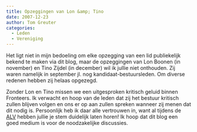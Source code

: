 ```yaml
---
title: Opzeggingen van Lon &amp; Tino
date: 2007-12-23
author: Tom Greuter
categories: 
  - Leden
  - Vereniging
---
```

Het ligt niet in mijn bedoeling om elke opzegging van een lid publiekelijk bekend te maken via dit blog, maar de opzeggingen van Lon Boonen (in november) en Tino Zijdel (in december) wil ik jullie niet onthouden. Zij waren namelijk in september jl. nog kandidaat-bestuursleden. Om diverse redenen hebben zij helaas opgezegd.

Zonder Lon en Tino missen we een uitgesproken kritisch geluid binnen Fronteers. Ik verwacht en hoop van de leden dat zij het bestuur kritisch zullen blijven volgen en ons er op aan zullen spreken wanneer zij menen dat dit nodig is. Persoonlijk heb ik daar alle vertrouwen in, want al tijdens de [ALV](/vereniging/bestuur/notulen/18-09-07) hebben jullie je stem duidelijk laten horen! Ik hoop dat dit blog een goed medium is voor de noodzakelijke discussies.
